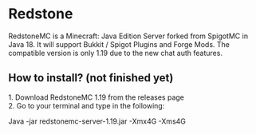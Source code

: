 <h1> Redstone </h1>
RedstoneMC is a Minecraft: Java Edition Server forked from SpigotMC in Java 18. It will support Bukkit / Spigot Plugins and Forge Mods. The compatible version is only 1.19 due to the new chat auth features.
<h2> How to install? (not finished yet)</h2>
1. Download RedstoneMC 1.19 from the releases page<br>
2. Go to your terminal and type in the following:<br>
<p>Java -jar redstonemc-server-1.19.jar -Xmx4G -Xms4G</p><br>
